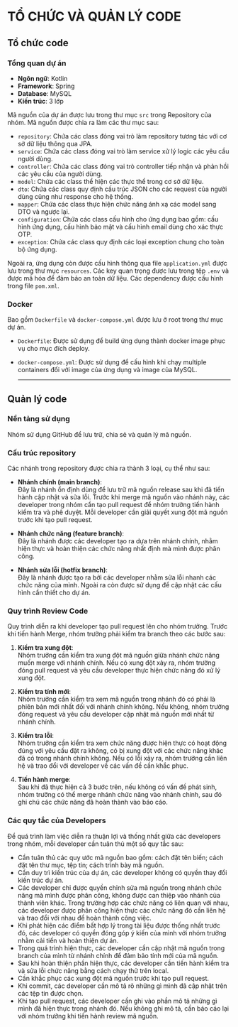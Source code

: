 # TỔ CHỨC VÀ QUẢN LÝ CODE
## Tổ chức code

### Tổng quan dự án
- **Ngôn ngữ**: Kotlin  
- **Framework**: Spring  
- **Database**: MySQL  
- **Kiến trúc**: 3 lớp  

Mã nguồn của dự án được lưu trong thư mục `src` trong Repository của nhóm. Mã nguồn được chia ra làm các thư mục sau:

- `repository`: Chứa các class đóng vai trò làm repository tương tác với cơ sở dữ liệu thông qua JPA.
- `service`: Chứa các class đóng vai trò làm service xử lý logic các yêu cầu người dùng.
- `controller`: Chứa các class đóng vai trò controller tiếp nhận và phản hồi các yêu cầu của người dùng.
- `model`: Chứa các class thể hiện các thực thể trong cơ sở dữ liệu.
- `dto`: Chứa các class quy định cấu trúc JSON cho các request của người dùng cũng như response cho hệ thống.
- `mapper`: Chứa các class thực hiện chức năng ánh xạ các model sang DTO và ngược lại.
- `configuration`: Chứa các class cấu hình cho ứng dụng bao gồm: cấu hình ứng dụng, cấu hình bảo mật và cấu hình email dùng cho xác thực OTP.
- `exception`: Chứa các class quy định các loại exception chung cho toàn bộ ứng dụng.

Ngoài ra, ứng dụng còn được cấu hình thông qua file `application.yml` được lưu trong thư mục `resources`. Các key quan trọng được lưu trong tệp `.env` và được mã hóa để đảm bảo an toàn dữ liệu. Các dependency được cấu hình trong file `pom.xml`.

### Docker
Bao gồm `Dockerfile` và `docker-compose.yml` được lưu ở root trong thư mục dự án.  
- `Dockerfile`: Được sử dụng để build ứng dụng thành docker image phục vụ cho mục đích deploy.  
- `docker-compose.yml`: Được sử dụng để cấu hình khi chạy multiple containers đối với image của ứng dụng và image của MySQL.

  ---

## Quản lý code

### Nền tảng sử dụng
Nhóm sử dụng GitHub để lưu trữ, chia sẻ và quản lý mã nguồn.

### Cấu trúc repository
Các nhánh trong repository được chia ra thành 3 loại, cụ thể như sau:

- **Nhánh chính (main branch)**:  
  Đây là nhánh ổn định dùng để lưu trữ mã nguồn release sau khi đã tiến hành cập nhật và sửa lỗi. Trước khi merge mã nguồn vào nhánh này, các developer trong nhóm cần tạo pull request để nhóm trưởng tiến hành kiểm tra và phê duyệt. Mỗi developer cần giải quyết xung đột mã nguồn trước khi tạo pull request.

- **Nhánh chức năng (feature branch)**:  
  Đây là nhánh được các developer tạo ra dựa trên nhánh chính, nhằm hiện thực và hoàn thiện các chức năng nhất định mà mình được phân công.

- **Nhánh sửa lỗi (hotfix branch)**:  
  Đây là nhánh được tạo ra bởi các developer nhằm sửa lỗi nhanh các chức năng của mình. Ngoài ra còn được sử dụng để cập nhật các cấu hình cần thiết cho dự án.

### Quy trình Review Code
Quy trình diễn ra khi developer tạo pull request lên cho nhóm trưởng. Trước khi tiến hành Merge, nhóm trưởng phải kiểm tra branch theo các bước sau:

1. **Kiểm tra xung đột**:  
   Nhóm trưởng cần kiểm tra xung đột mã nguồn giữa nhánh chức năng muốn merge với nhánh chính. Nếu có xung đột xảy ra, nhóm trưởng đóng pull request và yêu cầu developer thực hiện chức năng đó xử lý xung đột.

2. **Kiểm tra tính mới**:  
   Nhóm trưởng cần kiểm tra xem mã nguồn trong nhánh đó có phải là phiên bản mới nhất đối với nhánh chính không. Nếu không, nhóm trưởng đóng request và yêu cầu developer cập nhật mã nguồn mới nhất từ nhánh chính.

3. **Kiểm tra lỗi**:  
   Nhóm trưởng cần kiểm tra xem chức năng được hiện thực có hoạt động đúng với yêu cầu đặt ra không, có bị xung đột với các chức năng khác đã có trong nhánh chính không. Nếu có lỗi xảy ra, nhóm trưởng cần liên hệ và trao đổi với developer về các vấn đề cần khắc phục.

4. **Tiến hành merge**:  
   Sau khi đã thực hiện cả 3 bước trên, nếu không có vấn đề phát sinh, nhóm trưởng có thể merge nhánh chức năng vào nhánh chính, sau đó ghi chú các chức năng đã hoàn thành vào báo cáo.

### Các quy tắc của Developers
Để quá trình làm việc diễn ra thuận lợi và thống nhất giữa các developers trong nhóm, mỗi developer cần tuân thủ một số quy tắc sau:

- Cần tuân thủ các quy ước mã nguồn bao gồm: cách đặt tên biến; cách đặt tên thư mục, tệp tin; cách trình bày mã nguồn.
- Cần duy trì kiến trúc của dự án, các developer không có quyền thay đổi kiến trúc dự án.
- Các developer chỉ được quyền chỉnh sửa mã nguồn trong nhánh chức năng mà mình được phân công, không được can thiệp vào nhánh của thành viên khác. Trong trường hợp các chức năng có liên quan với nhau, các developer được phân công hiện thực các chức năng đó cần liên hệ và trao đổi với nhau để hoàn thành công việc.
- Khi phát hiện các điểm bất hợp lý trong tài liệu được thống nhất trước đó, các developer có quyền đóng góp ý kiến của mình với nhóm trưởng nhằm cải tiến và hoàn thiện dự án.
- Trong quá trình hiện thực, các developer cần cập nhật mã nguồn trong branch của mình từ nhánh chính để đảm bảo tính mới của mã nguồn.
- Sau khi hoàn thiện phần hiện thực, các developer cần tiến hành kiểm tra và sửa lỗi chức năng bằng cách chạy thử trên local.
- Cần khắc phục các xung đột mã nguồn trước khi tạo pull request.
- Khi commit, các developer cần mô tả rõ những gì mình đã cập nhật trên các tệp tin được chọn.
- Khi tạo pull request, các developer cần ghi vào phần mô tả những gì mình đã hiện thực trong nhánh đó. Nếu không ghi mô tả, cần báo cáo lại với nhóm trưởng khi tiến hành review mã nguồn.



